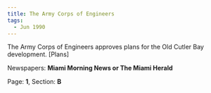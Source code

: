 ```yaml
---  
title: The Army Corps of Engineers  
tags:  
  - Jun 1990  
---  
```

  
The Army Corps of Engineers approves plans for the Old Cutler Bay development. [Plans]  
  
Newspapers: **Miami Morning News or The Miami Herald**  
  
Page: **1**, Section: **B** 
